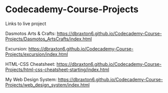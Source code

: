 # Codecademy-Course-Projects

Links to live project

Dasmotos Arts & Crafts: https://dbraxton6.github.io/Codecademy-Course-Projects/Dasmotos_ArtsCrafts/index.html

Excursion: https://dbraxton6.github.io/Codecademy-Course-Projects/excursion/index.html

HTML-CSS Cheatsheet: https://dbraxton6.github.io/Codecademy-Course-Projects/html-css-cheatsheet-starting/index.html

My Web Design System: https://dbraxton6.github.io/Codecademy-Course-Projects/web_design_system/index.html
